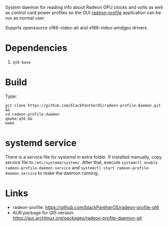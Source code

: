 System daemon for reading info about Radeon GPU clocks and volts as well as control card power profiles so the GUI [radeon-profile](https://github.com/blackPantherOS/radeon-profile-qt6) application can be run as normal user.

Supprts opensource xf86-video-ati and  xf86-video-amdgpu drivers.

# Dependencies

1. `qt6-base`

# Build

Type:

```
git clone https://github.com/blackPantherOS/radeon-profile-daemon.git &&
cd radeon-profile-daemon
qmake-qt6 &&
make
``` 

# systemd service

There is a service file for systemd in extra folder. If installed manually, copy service file to `/etc/systemd/system/`. After that, execute `systemctl enable radeon-profile-daemon.service` and `systemctl start radeon-profile-daemon.service` to make the daemon running.

# Links

* radeon-profile: https://github.com/blackPantherOS/radeon-profile-qt6
* AUR package for Qt5 version: https://aur.archlinux.org/packages/radeon-profile-daemon-git
